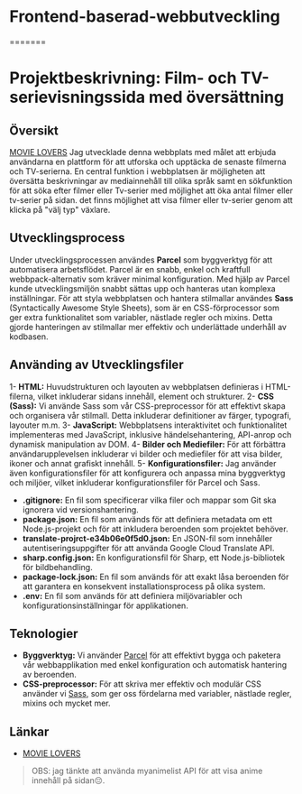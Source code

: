 # Frontend-baserad-webbutveckling
=======

# Projektbeskrivning: Film- och TV-serievisningssida med översättning

## Översikt

[MOVIE LOVERS](https://main--sage-beignet-ee7eba.netlify.app/) Jag utvecklade denna webbplats med målet att erbjuda användarna en plattform för att utforska och upptäcka de senaste filmerna och TV-serierna. En central funktion i webbplatsen är möjligheten att översätta beskrivningar av mediainnehåll till olika språk samt en sökfunktion för att söka efter filmer eller Tv-serier med möjlighet att öka antal filmer eller tv-serier på sidan. det finns möjlighet att visa filmer eller tv-serier genom att klicka på "välj typ" växlare.

## Utvecklingsprocess

Under utvecklingsprocessen användes **Parcel** som byggverktyg för att automatisera arbetsflödet. Parcel är en snabb, enkel och kraftfull webbpack-alternativ som kräver minimal konfiguration. Med hjälp av Parcel kunde utvecklingsmiljön snabbt sättas upp och hanteras utan komplexa inställningar. För att styla webbplatsen och hantera stilmallar användes **Sass** (Syntactically Awesome Style Sheets), som är en CSS-förprocessor som ger extra funktionalitet som variabler, nästlade regler och mixins. Detta gjorde hanteringen av stilmallar mer effektiv och underlättade underhåll av kodbasen.

## Använding av Utvecklingsfiler

 1- **HTML:** Huvudstrukturen och layouten av webbplatsen definieras i HTML-filerna, vilket inkluderar sidans innehåll, element och strukturer.
 2- **CSS (Sass):** Vi använde Sass som vår CSS-preprocessor för att effektivt skapa och organisera vår stilmall. Detta inkluderar definitioner av färger, typografi, layouter m.m.
 3- **JavaScript:** Webbplatsens interaktivitet och funktionalitet implementeras med JavaScript, inklusive händelsehantering, API-anrop och dynamisk manipulation av DOM.
 4- **Bilder och Mediefiler:** För att förbättra användarupplevelsen inkluderar vi bilder och mediefiler för att visa bilder, ikoner och annat grafiskt innehåll.
 5- **Konfigurationsfiler:** Jag använder även konfigurationsfiler för att konfigurera och anpassa mina byggverktyg och miljöer, vilket inkluderar konfigurationsfiler för Parcel och Sass. 
 - **.gitignore:** En fil som specificerar vilka filer och mappar som Git ska ignorera vid versionshantering.
 - **package.json:** En fil som används för att definiera metadata om ett Node.js-projekt och för att inkludera beroenden som projektet behöver.
 - **translate-projrct-e34b06e0f5d0.json:** En JSON-fil som innehåller autentiseringsuppgifter för att använda Google Cloud Translate API.
 - **sharp.config.json:** En konfigurationsfil för Sharp, ett Node.js-bibliotek för bildbehandling.
 - **package-lock.json:** En fil som används för att exakt låsa beroenden för att garantera en konsekvent installationsprocess på olika system.
 - **.env:** En fil som används för att definiera miljövariabler och konfigurationsinställningar för applikationen.

 

## Teknologier

- **Byggverktyg:** Vi använder [Parcel](https://parceljs.org/) för att effektivt bygga och paketera vår webbapplikation med enkel konfiguration och automatisk hantering av beroenden.
- **CSS-preprocessor:** För att skriva mer effektiv och modulär CSS använder vi [Sass](https://sass-lang.com/), som ger oss fördelarna med variabler, nästlade regler, mixins och mycket mer.

## Länkar

- [MOVIE LOVERS](https://main--sage-beignet-ee7eba.netlify.app/)


> OBS: jag tänkte att använda myanimelist API för att visa anime innehåll på sidan&#128532;.
